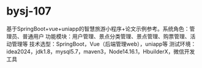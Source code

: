 # bysj-107
基于SpringBoot+vue+uniapp的智慧旅游小程序+论文示例参考。系统角色：管理员、普通用户 功能模块：用户管理、景点分类管理、景点管理、购票管理、活动管理等 技术选型：SpringBoot，Vue（后端管理web），uniapp等 测试环境：idea2024，jdk1.8，mysql5.7，maven3，Node14.16.1，HbuilderX，微信开发工具
